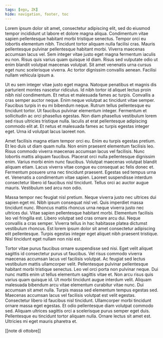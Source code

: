 ```yaml
---
tags: [ego, ZK]
hide: navigation, footer, toc
---
```


Lorem ipsum dolor sit amet, consectetur adipiscing elit, sed do eiusmod tempor incididunt ut labore et dolore magna aliqua. Condimentum vitae sapien pellentesque habitant morbi tristique senectus. Tempor orci eu lobortis elementum nibh. Tincidunt tortor aliquam nulla facilisi cras. Mauris pellentesque pulvinar pellentesque habitant morbi. Viverra maecenas accumsan lacus vel. Sem integer vitae justo eget magna fermentum iaculis eu non. Risus quis varius quam quisque id diam. Risus sed vulputate odio ut enim blandit volutpat maecenas volutpat. Sit amet venenatis urna cursus eget nunc scelerisque viverra. Ac tortor dignissim convallis aenean. Facilisi nullam vehicula ipsum a.

Ut eu sem integer vitae justo eget magna. Natoque penatibus et magnis dis parturient montes nascetur ridiculus. Id nibh tortor id aliquet lectus proin nibh nisl condimentum. Et netus et malesuada fames ac turpis. Convallis a cras semper auctor neque. Enim neque volutpat ac tincidunt vitae semper. Faucibus turpis in eu mi bibendum neque. Rutrum tellus pellentesque eu tincidunt tortor. Ut faucibus pulvinar elementum integer. Fermentum et sollicitudin ac orci phasellus egestas. Non diam phasellus vestibulum lorem sed risus ultricies tristique nulla. Iaculis at erat pellentesque adipiscing commodo elit at. Et netus et malesuada fames ac turpis egestas integer eget. Urna id volutpat lacus laoreet non.

Amet facilisis magna etiam tempor orci eu. Enim eu turpis egestas pretium. Et leo duis ut diam quam nulla. Non enim praesent elementum facilisis leo. Risus commodo viverra maecenas accumsan lacus vel facilisis. Nunc lobortis mattis aliquam faucibus. Placerat orci nulla pellentesque dignissim enim. Varius morbi enim nunc faucibus. Volutpat maecenas volutpat blandit aliquam etiam. Lacus viverra vitae congue eu consequat ac felis donec et. Fermentum posuere urna nec tincidunt praesent. Egestas sed tempus urna et. Venenatis a condimentum vitae sapien. Laoreet suspendisse interdum consectetur libero id faucibus nisl tincidunt. Tellus orci ac auctor augue mauris. Vestibulum sed arcu non odio.

Massa tempor nec feugiat nisl pretium. Neque viverra justo nec ultrices dui sapien eget mi. Nibh ipsum consequat nisl vel. Quis imperdiet massa tincidunt nunc. Rhoncus mattis rhoncus urna neque viverra justo nec ultrices dui. Vitae sapien pellentesque habitant morbi. Elementum facilisis leo vel fringilla est. Libero volutpat sed cras ornare arcu dui. Neque convallis a cras semper. Viverra tellus in hac habitasse platea dictumst vestibulum rhoncus. Est lorem ipsum dolor sit amet consectetur adipiscing elit pellentesque. Turpis egestas integer eget aliquet nibh praesent tristique. Nisl tincidunt eget nullam non nisi est.

Tortor vitae purus faucibus ornare suspendisse sed nisi. Eget velit aliquet sagittis id consectetur purus ut faucibus. Vel risus commodo viverra maecenas accumsan lacus vel facilisis volutpat. Ac feugiat sed lectus vestibulum mattis ullamcorper velit. Pellentesque pulvinar pellentesque habitant morbi tristique senectus. Leo vel orci porta non pulvinar neque. Dui nunc mattis enim ut tellus elementum sagittis vitae et. Non arcu risus quis varius quam quisque id. Ut morbi tincidunt augue interdum velit. Aliquam malesuada bibendum arcu vitae elementum curabitur vitae nunc. Dui accumsan sit amet nulla. Turpis massa sed elementum tempus egestas sed. Maecenas accumsan lacus vel facilisis volutpat est velit egestas. Consectetur libero id faucibus nisl tincidunt. Ullamcorper morbi tincidunt ornare massa eget egestas. Et odio pellentesque diam volutpat commodo sed. Aliquam ultrices sagittis orci a scelerisque purus semper eget duis. Pellentesque eu tincidunt tortor aliquam nulla. Ornare lectus sit amet est. Ultricies mi eget mauris pharetra et.

[[note di ottobre]]